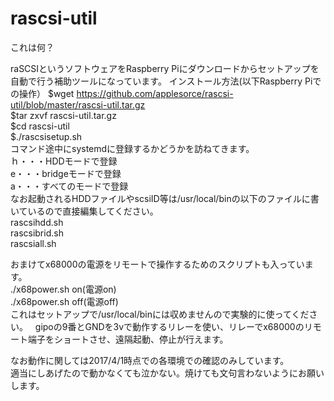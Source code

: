 # rascsi-util
これは何？

raSCSIというソフトウェアをRaspberry Piにダウンロードからセットアップを自動で行う補助ツールになっています。
インストール方法(以下Raspberry Piでの操作）
$wget https://github.com/applesorce/rascsi-util/blob/master/rascsi-util.tar.gz  
$tar zxvf rascsi-util.tar.gz  
$cd rascsi-util  
$./rascsisetup.sh  
コマンド途中にsystemdに登録するかどうかを訪ねてきます。  
ｈ・・・HDDモードで登録  
e・・・bridgeモードで登録  
a・・・すべてのモードで登録  
なお起動されるHDDファイルやscsiID等は/usr/local/binの以下のファイルに書いているので直接編集してください。  
rascsihdd.sh  
rascsibrid.sh  
rascsiall.sh  
  
おまけてx68000の電源をリモートで操作するためのスクリプトも入っています。  
./x68power.sh on(電源on)  
./x68power.sh off(電源off)  
これはセットアップで/usr/local/binには収めませんので実験的に使ってください。  
gipoの9番とGNDを3vで動作するリレーを使い、リレーでx68000のリモート端子をショートさせ、遠隔起動、停止が行えます。  

なお動作に関しては2017/4/1時点での各環境での確認のみしています。  
適当にしあげたので動かなくても泣かない。焼けても文句言わないようにお願いします。  

